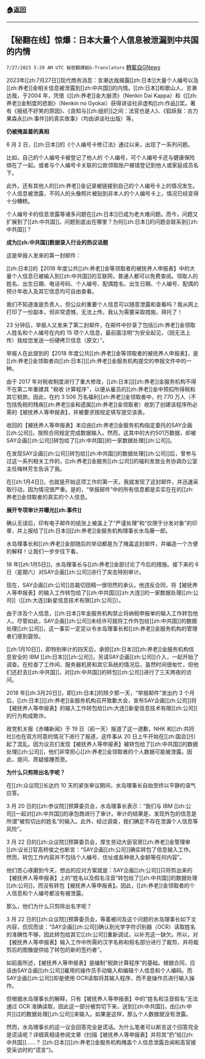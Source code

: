 ###  [:house:返回](README.md)
---


## 【秘翻在线】惊爆：日本大量个人信息被泄漏到中共国的内情
`7/27/2023 5:29 AM UTC 秘密翻譯組G-Translators` [轉載自GNews](https://gnews.org/articles/1491245)

2023年[[zh:7月27日]]现代商务消息：言濑达哉揭露[[zh:日本]]大量个人编号以及[[zh:养老]]金相关信息被泄露到[[zh:中共国]]的内情。[[zh:日本]]和歌山人，言濑达哉，于2004 年，凭借《[[zh:养老]]金大崩溃》（Nenkin Dai Kappa）和《[[zh:养老]]金制度的悲剧》（Nenkin no Gyokai）获得讲谈社非虚构[[zh:作品]]奖。著有《报纸不好笑的原因》、《良知与[[zh:组织]]之间：法官也是人》、《狐妖我：古力果森永[[zh:事件]]的真实故事》（均由讲谈社出版）等。

**仍被掩盖着的真相**

6 月 2 日，[[zh:日本]]的《个人编号卡修订法》通过以来，出现了一系列问题。

比如，自己的个人编号卡被登记了他人的 个人编号，可个人编号卡还与健康保险绑在了一起。或者与个人编号卡关联的公款领取账户被错登记到他人或家庭成员名下。

此外，还有其他人的[[zh:养老]]金记录被链接到自己的个人编号卡上的情况发生。个人信息被泄露，不同人的头像照片被贴到非本人的个人编号卡上，情况已经变得十分糟糕。

个人编号卡的信息泄露等诸多问题在[[zh:日本]]已成为老大难问题。而今，问题又扩展到了[[zh:中共国]]。问题到底出在哪里？为何[[zh:日本]]的问题会联系到[[zh:中共国]]？

**成为[[zh:中共国]]数据录入行业的热议话题**

这是举报人发来的第一封邮件：

[[zh:日本]]的【2018 年度公共[[zh:养老]]金等领取者的被抚养人申报表】中的大量个人信息已被输入到[[zh:中共国]]的互联网，普通人都可以免费查阅。领取人的姓名、出生日期、电话号码、个人编号、配偶姓名、出生日期、个人编号、配偶的预计年收入及其它信息均可自由查看。

我们不知道谁是负责人，但公众的重要个人信息可以随意泄露和查看吗？我从网上打印了一份副本，但非常遗憾，无法上传。我认为需要采取措施，拜托了！

23 分钟后，举报人又发来了第二封邮件，在邮件中抄录了包括[[zh:养老]]金领取人姓名和个人编号在内的 15 项个人信息，最前面注明“为安全起见，（因无法上传）我给您发送一份硬拷贝信息（原文）”。

举报人在此提到的【2018 年度公共[[zh:养老]]金等领取者的被抚养人申报表】，是[[zh:养老]]金领取者向[[zh:日本]][[zh:养老]]金服务机构提交的申报文件中的一种。

由于 2017 年对税收制度进行了重大修改，[[zh:日本]][[zh:养老]]金服务机构不得不在第二年重建其 "税收 计算程序"，以便从雇员的[[zh:养老]]金中预扣所得税和其它税款。因此，在约 3 506 万名福利[[zh:养老]]金领取者中，约 770 万人（不包括免税的残疾[[zh:养老]]金和遗属[[zh:养老]]金领取者）收到了创建该程序所必需的【被抚养人等申报表】，并被要求按规定填写提交该表。

收回的【被抚养人等申报表】本应由[[zh:养老]]金服务机构指定委托的SAY企画[[zh:公司]]，按照合同规定完成数据输入。然而，这其中的大约501万数据，却被SAY企画[[zh:公司]]转包给了[[zh:中共国]]的一家数据处理[[zh:公司]]。

在发现SAY企画[[zh:公司]]转包给[[zh:中共国]]的数据处理[[zh:公司]]后，曾参与过这一系列相关工作的，[[zh:养老]]金服务[[zh:公司]]的福利发放业务协调办公室主任梅林芳生告诉了我。

在[[zh:1月4日]]，也就是开始这项工作的第一天，我就发现了这封邮件，并迅速采取行动，因为情况很严重。是的，“举报邮件”中的所有信息都是实实在在的[[zh:养老]]金领取者的真实的个人信息。

**展开专项审计并曝光[[zh:事件]]**

确认无误后，印有电子邮件的纸张上被盖上了“严谨处理”和“仅限于分发对象”的印章，并上报给了[[zh:日本]][[zh:养老]]金服务机构理事长水岛藤一郎。

水岛理事长和[[zh:养老]]金部随后的举动都是为了掩盖这封邮件，并编造一个方便的解释！让我们一步步往下看。

18 年[[zh:1月5日]]，水岛理事长与[[zh:养老]]金部讨论了今后的措施。接下来的  6 日（星期六）对SAY企画[[zh:公司]]进行了突击特别审计。

现在，SAY企画[[zh:公司]]总裁切田精一很坦然的承认，他违反合同，将【被抚养人等申报表】的输入工作转包给了[[zh:中共国]][[zh:大连]]的一家数据处理[[zh:公司]]（[[zh:大连]]新星信息技术有限[[zh:公司]]）。

由于涉及个人信息，[[zh:日本]]年金服务机构禁止将纳税申报单的输入工作转包他人。尽管如此，SAY企画[[zh:公司]]未经许可就将工作外包给[[zh:中共国]]的数据处理[[zh:公司]]，这一事实一定足以令水岛理事长和[[zh:养老]]金服务机构的管理者们感到震惊。

[[zh:1月10日]]，即特别审计的四天后，承担[[zh:日本]][[zh:养老]]金服务机构信息安全的 IBM [[zh:日本]][[zh:公司]]，另请SAY企画[[zh:公司]]介入，一起开始了调查。在检查了工作间、服务器机房和其它系统的情况后，虽然时间很匆忙，但他们还赶去[[zh:中共国]]，对[[zh:中共国]]的转包[[zh:公司]]进行了三天两夜的访问。

2018 年[[zh:3月20日]]，即[[zh:日本]]的除夕那一天，“举报邮件”发出约 3 个月后，[[zh:日本]][[zh:养老]]金服务机构召开致歉大会，宣布SAY企画[[zh:公司]]将【被抚养人等申报表】的输入工作转包给[[zh:大连]]新星信息技术有限[[zh:公司]]的行为构成欺诈。

政党机关报《赤幡新闻》于 19 日（前一天）报道了这一道歉，NHK 和[[zh:共同社]]也在双方同意的情况下进行了报道，这件事从 20 日上午开始在[[zh:国会]]引起了混乱。因为议员们发现【被抚养人等申报表】被转包给了[[zh:中共国]]的数据处理[[zh:公司]]，他们非常担心[[zh:养老]]金领取者的个人数据可能被泄露。因此，提问、质疑接踵而至。

**为什么只剪除出名字呢？**

在[[zh:众议院]]长达约 10 天的紧张审议期间，水岛理事长自始至终以平静的语气应答。

3 月 20 日的[[zh:参议院]]预算委员会，水岛理事长表示：“我们与 IBM [[zh:公司]]一起对[[zh:中共国]]的承包商进行了审计。审计的结果是，发现外包的信息是所谓“被剪切出的姓名”的输入。此外，经过调查，我们确定不存在泄漏个人信息等风险”。

3 月 22 日的[[zh:众议院]]预算委员会，厚生劳动大臣官房[[zh:养老]]金管理审[[zh:议长]]官高桥俊之也断言：“SAY企画[[zh:公司]]确实转包了信息输入工作。然而，转包工作内容并不包括个人编号、住址或各种收入金额等任何内容”。

他们苦心琢磨到今天，想出的应对方案就是：SAY企画[[zh:公司]]只将剪出来的【被抚养人等申报表】上的“姓名以及假名注音”转包给了[[zh:中共国]]的数据处理[[zh:公司]]，而没有转包【被抚养人等申报表】。因此，[[zh:养老]]金领取者的个人信息和个人编号都没有被泄露。

那么，他们为什么只剪除出名字呢？

3 月 22 日的[[zh:众议院]]预算委员会，等着被问及这个问题的水岛理事长如下文内容，侃侃而谈：“SAY企画[[zh:公司]]确认到光学字符识别器（OCR）读取姓名的准确性不够，因此转包给其它[[zh:公司]]重新调试，以补充这一缺欠。所以，对【被抚养人等申报表】输入工作中所需的汉字名称和假名部分进行了裁剪，并将裁剪后的图像提供给了转包的新的签约者”。

如前面所述，【被抚养人等申报表】是编制“税款计算程序”的基础。根据合同，应该由SAY企画[[zh:公司]]雇用的操作员手动输入和编辑个人信息和个人编码。而SAY企画[[zh:公司]]却是使用 OCR读取将其输入程序，而不是操作员进行输入操作。

但根据水岛理事长的解释，只有【被抚养人等申报表】中的“姓名和注音假名”无法通过 OCR 准确读取，因此这一部分被剪切下来，送到[[zh:中共国]]，由[[zh:中共]]过的数据处理[[zh:公司]]来输入。如果是这样，那么个人数据就没有泄露。

然而，水岛理事长的这一议会回答完全是谎话。为什么笔者可以断言这个回答完全是谎话呢？详细真相请参阅文章《扫描【被抚养人等申报表】并将其“扔”给[[zh:中共国]]......？ [[zh:日本]][[zh:养老]]金服务机构掩盖个人信息泄露丑闻和高官接受采访时的“谎言”》。
